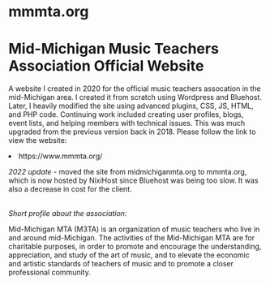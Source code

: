# mmmta.org

<h1>Mid-Michigan Music Teachers Association Official Website</h1>

A website I created in 2020 for the official music teachers assocation in the mid-Michigan area.  I created it from scratch using Wordpress and Bluehost.  Later, I heavily modified the site using advanced plugins, CSS, JS, HTML, and PHP code.  Continuing work included creating user profiles, blogs, event lists, and helping members with technical issues.  This was much upgraded from the previous version back in 2018.  Please follow the link to view the website:

<li>https://www.mmmta.org/</li>

*2022 update* - moved the site from midmichiganmta.org to mmmta.org, which is now hosted by NixiHost since Bluehost was being too slow.  It was also a decrease in cost for the client.
<br><br>

<i>Short profile about the association:</i>

Mid-Michigan MTA (M3TA) is an organization of music teachers who live in and around mid-Michigan. The activities of the Mid-Michigan MTA are for charitable purposes, in order to promote and encourage the understanding, appreciation, and study of the art of music, and to elevate the economic and artistic standards of teachers of music and to promote a closer professional community.   
